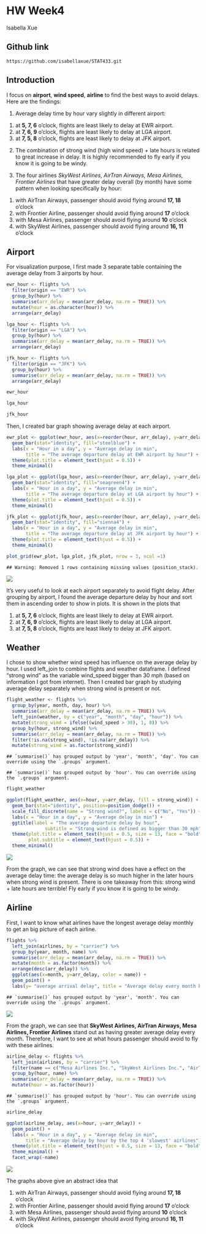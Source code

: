HW Week4
================
Isabella Xue

## Github link

`https://github.com/isabellaxue/STAT433.git`

## Introduction

I focus on **airport**, **wind speed**, **airline** to find the best
ways to avoid delays. Here are the findings:

1.  Average delay time by hour vary slightly in different airport:

<!-- end list -->

1)  at **5, 7, 6** o’clock, flights are least likely to delay at EWR
    airport.
2)  at **7, 6, 9** o’clock, flights are least likely to delay at LGA
    airport.
3)  at **7, 5, 8** o’clock, flights are least likely to delay at JFK
    airport.

<!-- end list -->

2.  The combination of strong wind (high wind speed) + late hours is
    related to great increase in delay. It is highly recommended to fly
    early if you know it is going to be windy.

3.  The four airlines *SkyWest Airlines, AirTran Airways, Mesa Airlines,
    Frontier Airlines* that have greater delay overall (by month) have
    some pattern when looking specifically by hour:

<!-- end list -->

1)  with AirTran Airways, passenger should avoid flying around **17,
    18** o’clock
2)  with Frontier Airline, passenger should avoid flying around **17**
    o’clock
3)  with Mesa Airlines, passenger should avoid flying around **10**
    o’clock
4)  with SkyWest Airlines, passenger should avoid flying around **16,
    11** o’clock

## Airport

For visualization purpose, I first made 3 separate table containing the
average delay from 3 airports by hour.

``` r
ewr_hour <- flights %>% 
  filter(origin == "EWR") %>%
  group_by(hour) %>%
  summarise(arr_delay = mean(arr_delay, na.rm = TRUE)) %>%
  mutate(hour = as.character(hour)) %>%
  arrange(arr_delay)

lga_hour <- flights %>% 
  filter(origin == "LGA") %>%
  group_by(hour) %>%
  summarise(arr_delay = mean(arr_delay, na.rm = TRUE)) %>%
  arrange(arr_delay)

jfk_hour <- flights %>% 
  filter(origin == "JFK") %>%
  group_by(hour) %>%
  summarise(arr_delay = mean(arr_delay, na.rm = TRUE)) %>%
  arrange(arr_delay) 

ewr_hour
```

<div data-pagedtable="false">

<script data-pagedtable-source type="application/json">
{"columns":[{"label":["hour"],"name":[1],"type":["chr"],"align":["left"]},{"label":["arr_delay"],"name":[2],"type":["dbl"],"align":["right"]}],"data":[{"1":"5","2":"-5.7525309"},{"1":"7","2":"-3.9632672"},{"1":"6","2":"-3.2705893"},{"1":"9","2":"-0.3731793"},{"1":"10","2":"0.8048855"},{"1":"11","2":"1.0216858"},{"1":"8","2":"1.1956187"},{"1":"12","2":"4.6963102"},{"1":"13","2":"8.1406621"},{"1":"14","2":"11.9566116"},{"1":"23","2":"13.5652174"},{"1":"15","2":"16.9063276"},{"1":"16","2":"18.1962963"},{"1":"21","2":"19.4390417"},{"1":"20","2":"19.6105030"},{"1":"18","2":"19.6590212"},{"1":"17","2":"20.1071002"},{"1":"22","2":"20.2459016"},{"1":"19","2":"24.9100298"},{"1":"1","2":"NaN"}],"options":{"columns":{"min":{},"max":[10]},"rows":{"min":[10],"max":[10]},"pages":{}}}
  </script>

</div>

``` r
lga_hour
```

<div data-pagedtable="false">

<script data-pagedtable-source type="application/json">
{"columns":[{"label":["hour"],"name":[1],"type":["dbl"],"align":["right"]},{"label":["arr_delay"],"name":[2],"type":["dbl"],"align":["right"]}],"data":[{"1":"7","2":"-5.666810"},{"1":"6","2":"-4.444511"},{"1":"9","2":"-3.386977"},{"1":"5","2":"-2.607843"},{"1":"8","2":"-1.928958"},{"1":"10","2":"1.442692"},{"1":"11","2":"1.678240"},{"1":"12","2":"3.672618"},{"1":"13","2":"6.568413"},{"1":"14","2":"8.825467"},{"1":"15","2":"9.753033"},{"1":"16","2":"13.869483"},{"1":"19","2":"15.135564"},{"1":"20","2":"15.166307"},{"1":"18","2":"15.182697"},{"1":"21","2":"15.271781"},{"1":"22","2":"15.910995"},{"1":"17","2":"16.802303"}],"options":{"columns":{"min":{},"max":[10]},"rows":{"min":[10],"max":[10]},"pages":{}}}
  </script>

</div>

``` r
jfk_hour
```

<div data-pagedtable="false">

<script data-pagedtable-source type="application/json">
{"columns":[{"label":["hour"],"name":[1],"type":["dbl"],"align":["right"]},{"label":["arr_delay"],"name":[2],"type":["dbl"],"align":["right"]}],"data":[{"1":"7","2":"-6.5826387"},{"1":"5","2":"-4.5557047"},{"1":"8","2":"-2.5478073"},{"1":"6","2":"-2.1570181"},{"1":"9","2":"-0.1729147"},{"1":"10","2":"0.6151515"},{"1":"12","2":"1.5926521"},{"1":"11","2":"1.7222600"},{"1":"13","2":"3.1543576"},{"1":"16","2":"6.7858756"},{"1":"14","2":"7.0764007"},{"1":"15","2":"9.6104403"},{"1":"18","2":"10.1305138"},{"1":"17","2":"11.4454737"},{"1":"23","2":"11.7144259"},{"1":"19","2":"12.1884335"},{"1":"20","2":"14.2102310"},{"1":"22","2":"15.8586297"},{"1":"21","2":"19.7196124"}],"options":{"columns":{"min":{},"max":[10]},"rows":{"min":[10],"max":[10]},"pages":{}}}
  </script>

</div>

Then, I created bar graph showing average delay at each airport.

``` r
ewr_plot <- ggplot(ewr_hour, aes(x=reorder(hour, arr_delay), y=arr_delay)) +
  geom_bar(stat="identity", fill="steelblue") +
  labs(x = "Hour in a day", y = "Average delay in min",
       title = "The average departure delay at EWR airport by hour") +
  theme(plot.title = element_text(hjust = 0.5)) +
  theme_minimal()

lga_plot <- ggplot(lga_hour, aes(x=reorder(hour, arr_delay), y=arr_delay)) +
  geom_bar(stat="identity", fill="seagreen4") +
  labs(x = "Hour in a day", y = "Average delay in min",
       title = "The average departure delay at LGA airport by hour") +
  theme(plot.title = element_text(hjust = 0.5)) +
  theme_minimal()

jfk_plot <- ggplot(jfk_hour, aes(x=reorder(hour, arr_delay), y=arr_delay)) +
  geom_bar(stat="identity", fill="sienna4") +
  labs(x = "Hour in a day", y = "Average delay in min",
       title = "The average departure delay at JFK airport by hour") +
  theme(plot.title = element_text(hjust = 0.5)) +
  theme_minimal()

plot_grid(ewr_plot, lga_plot, jfk_plot, nrow = 3, ncol =1)
```

    ## Warning: Removed 1 rows containing missing values (position_stack).

![](HW_Week4_files/figure-gfm/unnamed-chunk-2-1.png)<!-- -->

It’s very useful to look at each airport separately to avoid flight
delay. After grouping by airport, I found the average departure delay by
hour and sort them in ascending order to show in plots. It is shown in
the plots that

1)  at **5, 7, 6** o’clock, flights are least likely to delay at EWR
    airport.
2)  at **7, 6, 9** o’clock, flights are least likely to delay at LGA
    airport.
3)  at **7, 5, 8** o’clock, flights are least likely to delay at JFK
    airport.

## Weather

I chose to show whether wind speed has influence on the average delay by
hour. I used left\_join to combine flights and weather dataframe. I
defined “strong wind” as the variable wind\_speed bigger than 30 mph
(based on information I got from internet). Then I created bar graph by
studying average delay separately when strong wind is present or not.

``` r
flight_weather <- flights %>% 
  group_by(year, month, day, hour) %>%
  summarise(arr_delay = mean(arr_delay, na.rm = TRUE)) %>%
  left_join(weather, by = c("year", "month", "day", "hour")) %>%
  mutate(strong_wind = ifelse((wind_speed > 30), 1, 0)) %>%
  group_by(hour, strong_wind) %>%
  summarise(arr_delay = mean(arr_delay, na.rm = TRUE)) %>%
  filter(!is.na(strong_wind), !is.na(arr_delay)) %>%
  mutate(strong_wind = as.factor(strong_wind)) 
```

    ## `summarise()` has grouped output by 'year', 'month', 'day'. You can override using the `.groups` argument.

    ## `summarise()` has grouped output by 'hour'. You can override using the `.groups` argument.

``` r
flight_weather
```

<div data-pagedtable="false">

<script data-pagedtable-source type="application/json">
{"columns":[{"label":["hour"],"name":[1],"type":["dbl"],"align":["right"]},{"label":["strong_wind"],"name":[2],"type":["fct"],"align":["left"]},{"label":["arr_delay"],"name":[3],"type":["dbl"],"align":["right"]}],"data":[{"1":"5","2":"0","3":"-5.015300"},{"1":"5","2":"1","3":"2.000000"},{"1":"6","2":"0","3":"-3.510089"},{"1":"6","2":"1","3":"13.901408"},{"1":"7","2":"0","3":"-5.571235"},{"1":"7","2":"1","3":"12.343750"},{"1":"8","2":"0","3":"-1.171915"},{"1":"8","2":"1","3":"27.131088"},{"1":"9","2":"0","3":"-1.147194"},{"1":"9","2":"1","3":"4.383598"},{"1":"10","2":"0","3":"1.680770"},{"1":"10","2":"1","3":"6.592329"},{"1":"11","2":"0","3":"2.151090"},{"1":"11","2":"1","3":"5.096057"},{"1":"12","2":"0","3":"3.699909"},{"1":"12","2":"1","3":"11.351966"},{"1":"13","2":"0","3":"6.911555"},{"1":"13","2":"1","3":"10.661376"},{"1":"14","2":"0","3":"9.775246"},{"1":"14","2":"1","3":"13.872247"},{"1":"15","2":"0","3":"12.807506"},{"1":"15","2":"1","3":"15.473504"},{"1":"16","2":"0","3":"13.986326"},{"1":"16","2":"1","3":"55.910943"},{"1":"17","2":"0","3":"16.392073"},{"1":"17","2":"1","3":"26.615836"},{"1":"18","2":"0","3":"15.247420"},{"1":"18","2":"1","3":"13.247222"},{"1":"19","2":"0","3":"17.409719"},{"1":"19","2":"1","3":"119.283525"},{"1":"20","2":"0","3":"16.973560"},{"1":"20","2":"1","3":"50.727096"},{"1":"21","2":"0","3":"17.665481"},{"1":"21","2":"1","3":"62.043501"},{"1":"22","2":"0","3":"15.746145"},{"1":"22","2":"1","3":"34.185873"},{"1":"23","2":"0","3":"9.211189"},{"1":"23","2":"1","3":"8.583333"}],"options":{"columns":{"min":{},"max":[10]},"rows":{"min":[10],"max":[10]},"pages":{}}}
  </script>

</div>

``` r
ggplot(flight_weather, aes(x=hour, y=arr_delay, fill = strong_wind)) +
  geom_bar(stat="identity", position=position_dodge()) +
  scale_fill_discrete(name = "Strong wind?", labels = c("No", "Yes")) +
  labs(x = "Hour in a day", y = "Average delay in min") +
  ggtitle(label = "The average departure delay by hour",
              subtitle = "Strong wind is defined as bigger than 30 mph") +
  theme(plot.title = element_text(hjust = 0.5, size = 13, face = "bold"), 
        plot.subtitle = element_text(hjust = 0.5)) +
  theme_minimal()
```

![](HW_Week4_files/figure-gfm/unnamed-chunk-3-1.png)<!-- -->

From the graph, we can see that strong wind does have a effect on the
average delay time: the average delay is so much higher in the later
hours when strong wind is present. There is one takeaway from this:
strong wind + late hours are terrible\! Fly early if you know it is
going to be windy.

## Airline

First, I want to know what airlines have the longest average delay
monthly to get an big picture of each airline.

``` r
flights %>% 
  left_join(airlines, by = "carrier") %>%
  group_by(year, month, name) %>%
  summarise(arr_delay = mean(arr_delay, na.rm = TRUE)) %>% 
  mutate(month = as.factor(month)) %>%
  arrange(desc(arr_delay)) %>%
  ggplot(aes(x=month, y=arr_delay, color = name)) +
  geom_point() +
  labs(y= "average arrival delay", title = "Average delay every month by airline")
```

    ## `summarise()` has grouped output by 'year', 'month'. You can override using the `.groups` argument.

![](HW_Week4_files/figure-gfm/unnamed-chunk-4-1.png)<!-- -->

From the graph, we can see that **SkyWest Airlines, AirTran Airways,
Mesa Airlines, Frontier Airlines** stand out as having greater average
delay every month. Therefore, I want to see at what hours passenger
should avoid to fly with these airlines.

``` r
airline_delay <- flights %>% 
  left_join(airlines, by = "carrier") %>%
  filter(name == c("Mesa Airlines Inc.", "SkyWest Airlines Inc.", "AirTran Airways Corporation", "Frontier Airlines Inc.")) %>%
  group_by(hour, name) %>%
  summarise(arr_delay = mean(arr_delay, na.rm = TRUE)) %>%
  mutate(hour = as.factor(hour))
```

    ## `summarise()` has grouped output by 'hour'. You can override using the `.groups` argument.

``` r
airline_delay
```

<div data-pagedtable="false">

<script data-pagedtable-source type="application/json">
{"columns":[{"label":["hour"],"name":[1],"type":["fct"],"align":["left"]},{"label":["name"],"name":[2],"type":["chr"],"align":["left"]},{"label":["arr_delay"],"name":[3],"type":["dbl"],"align":["right"]}],"data":[{"1":"6","2":"AirTran Airways Corporation","3":"13.6164384"},{"1":"7","2":"AirTran Airways Corporation","3":"-0.8888889"},{"1":"7","2":"Frontier Airlines Inc.","3":"-22.0000000"},{"1":"8","2":"AirTran Airways Corporation","3":"5.7352941"},{"1":"8","2":"Frontier Airlines Inc.","3":"6.8378378"},{"1":"9","2":"AirTran Airways Corporation","3":"10.1250000"},{"1":"10","2":"AirTran Airways Corporation","3":"9.1960784"},{"1":"10","2":"Mesa Airlines Inc.","3":"166.0000000"},{"1":"11","2":"AirTran Airways Corporation","3":"9.1967213"},{"1":"11","2":"Mesa Airlines Inc.","3":"-10.1666667"},{"1":"11","2":"SkyWest Airlines Inc.","3":"107.0000000"},{"1":"13","2":"AirTran Airways Corporation","3":"21.9718310"},{"1":"13","2":"Frontier Airlines Inc.","3":"6.6428571"},{"1":"14","2":"AirTran Airways Corporation","3":"18.9848485"},{"1":"14","2":"Mesa Airlines Inc.","3":"-9.6000000"},{"1":"14","2":"SkyWest Airlines Inc.","3":"1.5000000"},{"1":"15","2":"Mesa Airlines Inc.","3":"22.0000000"},{"1":"16","2":"AirTran Airways Corporation","3":"19.0425532"},{"1":"16","2":"Mesa Airlines Inc.","3":"15.4782609"},{"1":"16","2":"SkyWest Airlines Inc.","3":"157.0000000"},{"1":"17","2":"AirTran Airways Corporation","3":"41.0576923"},{"1":"17","2":"Frontier Airlines Inc.","3":"19.4819277"},{"1":"17","2":"Mesa Airlines Inc.","3":"22.8529412"},{"1":"18","2":"AirTran Airways Corporation","3":"53.5116279"},{"1":"18","2":"SkyWest Airlines Inc.","3":"-2.2857143"},{"1":"19","2":"AirTran Airways Corporation","3":"14.5000000"},{"1":"19","2":"Mesa Airlines Inc.","3":"-20.0000000"},{"1":"20","2":"AirTran Airways Corporation","3":"24.8409091"},{"1":"20","2":"Mesa Airlines Inc.","3":"-36.0000000"}],"options":{"columns":{"min":{},"max":[10]},"rows":{"min":[10],"max":[10]},"pages":{}}}
  </script>

</div>

``` r
ggplot(airline_delay, aes(x=hour, y=arr_delay)) +
  geom_point() +
  labs(x = "Hour in a day", y = "Average delay in min",
       title = "Average delay by hour by the top 4 'slowest' airlines") +
  theme(plot.title = element_text(hjust = 0.5, size = 13, face = "bold"))+
  theme_minimal() +
  facet_wrap(~name)
```

![](HW_Week4_files/figure-gfm/unnamed-chunk-5-1.png)<!-- -->

The graphs above give an abstract idea that

1)  with AirTran Airways, passenger should avoid flying around **17,
    18** o’clock
2)  with Frontier Airline, passenger should avoid flying around **17**
    o’clock
3)  with Mesa Airlines, passenger should avoid flying around **10**
    o’clock
4)  with SkyWest Airlines, passenger should avoid flying around **16,
    11** o’clock
